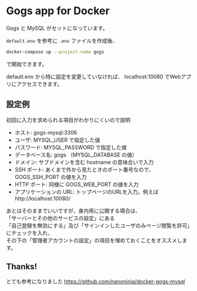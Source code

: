 # Gogs app for Docker

Gogs と MySQL がセットになっています。

`default.env` を参考に `.env` ファイルを作成後、

```sh
docker-compose up --project-name gogs
```

で開始できます。

default.env から特に設定を変更していなければ、 localhost:10080 でWebアプリにアクセスできます。


## 設定例

初回に入力を求められる項目がわかりにくいので説明

- ホスト: gogs-mysql:3306
- ユーザ: MYSQL_USER で指定した値
- パスワード: MYSQL_PASSWORD で指定した値
- データベース名: gogs （MYSQL_DATABASE の値）
- ドメイン: サブドメインを含む hostname の意味合いで入力
- SSH ポート: あくまで外から見たときのポート番号なので、GOGS_SSH_PORT の値を入力
- HTTP ポート: 同様に GOGS_WEB_PORT の値を入力
- アプリケーションの URL: トップページのURLを入力。例えば http://localhost:10080/

あとはそのままでいいですが、身内用に公開する場合は、  
「サーバーとその他のサービスの設定」にある  
「自己登録を無効にする」及び「サインインしたユーザのみページ閲覧を許可」にチェックを入れ、  
その下の「管理者アカウントの設定」の項目を埋めておくことをオススメします。


## Thanks!

とても参考になりました https://github.com/nanoninja/docker-gogs-mysql

